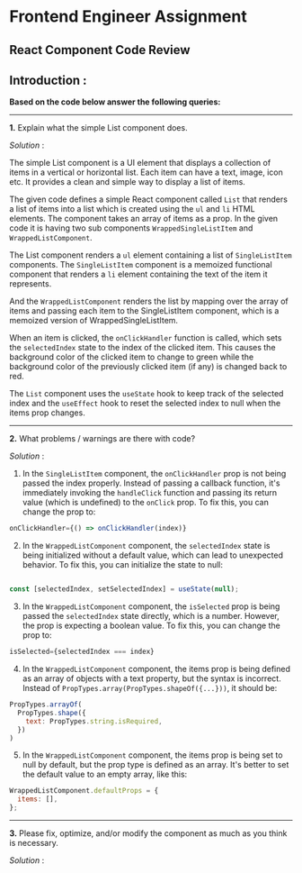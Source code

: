 # Frontend Engineer Assignment

## React Component Code Review

## Introduction :

<b>Based on the code below answer the following queries:</b>

---

<b>1.</b> Explain what the simple List component does.

_Solution_ : 

The simple List component is a UI element that displays a collection of items in a vertical or horizontal list. Each item can have a text, image, icon etc. It provides a clean and simple way to display a list of items.

The given code defines a simple React component called `List` that renders a list of items into a list which is created using the `ul` and `li` HTML elements. The component takes an array of items as a prop. In the given code it is having two sub components `WrappedSingleListItem` and `WrappedListComponent`.

The List component renders a `ul` element containing a list of `SingleListItem` components. The `SingleListItem` component is a memoized functional component that renders a `li` element containing the text of the item it represents.

And the `WrappedListComponent` renders the list by mapping over the array of items and passing each item to the SingleListItem component, which is a memoized version of WrappedSingleListItem.

When an item is clicked, the `onClickHandler` function is called, which sets the `selectedIndex` state to the index of the clicked item. This causes the background color of the clicked item to change to green while the background color of the previously clicked item (if any) is changed back to red.

The `List` component uses the `useState` hook to keep track of the selected index and the `useEffect` hook to reset the selected index to null when the items prop changes.

---

<b>2.</b> What problems / warnings are there with code?

_Solution_ :

1. In the `SingleListItem` component, the `onClickHandler` prop is not being passed the index properly. Instead of passing a callback function, it's immediately invoking the `handleClick` function and passing its return value (which is undefined) to the `onClick` prop. To fix this, you can change the prop to:

```js
onClickHandler={() => onClickHandler(index)}
```

2. In the `WrappedListComponent` component, the `selectedIndex` state is being initialized without a default value, which can lead to unexpected behavior. To fix this, you can initialize the state to null:

```js

const [selectedIndex, setSelectedIndex] = useState(null);

```

3. In the `WrappedListComponent` component, the `isSelected` prop is being passed the `selectedIndex` state directly, which is a number. However, the prop is expecting a boolean value. To fix this, you can change the prop to:

```js
isSelected={selectedIndex === index}
```

4. In the `WrappedListComponent` component, the items prop is being defined as an array of objects with a text property, but the syntax is incorrect. Instead of `PropTypes.array(PropTypes.shapeOf({...}))`, it should be:

```js
PropTypes.arrayOf(
  PropTypes.shape({
    text: PropTypes.string.isRequired,
  })
)
```

5. In the `WrappedListComponent` component, the items prop is being set to null by default, but the prop type is defined as an array. It's better to set the default value to an empty array, like this:

```js
WrappedListComponent.defaultProps = {
  items: [],
};
```

---

<b>3.</b> Please fix, optimize, and/or modify the component as much as you think is necessary.

_Solution_ :
